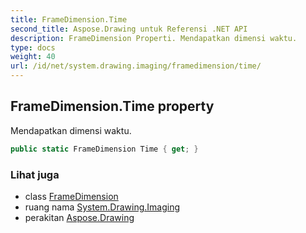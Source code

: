 ```yaml
---
title: FrameDimension.Time
second_title: Aspose.Drawing untuk Referensi .NET API
description: FrameDimension Properti. Mendapatkan dimensi waktu.
type: docs
weight: 40
url: /id/net/system.drawing.imaging/framedimension/time/
---
```

## FrameDimension.Time property

Mendapatkan dimensi waktu.

```csharp
public static FrameDimension Time { get; }
```

### Lihat juga

* class [FrameDimension](../)
* ruang nama [System.Drawing.Imaging](../../framedimension/)
* perakitan [Aspose.Drawing](../../../)


